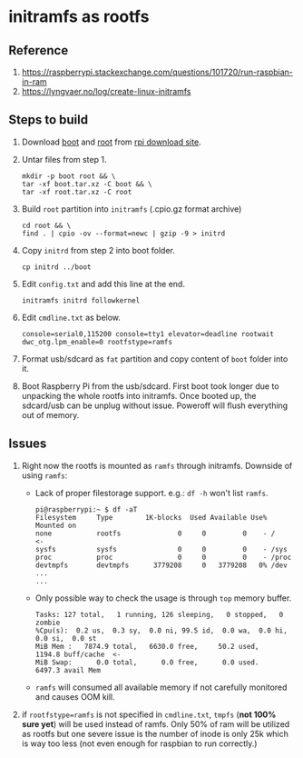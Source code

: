# initramfs as rootfs

## Reference
1. https://raspberrypi.stackexchange.com/questions/101720/run-raspbian-in-ram
2. https://lyngvaer.no/log/create-linux-initramfs


## Steps to build
1. Download [boot](https://downloads.raspberrypi.org/raspios_lite_armhf/boot.tar.xz) and [root](https://downloads.raspberrypi.org/raspios_lite_armhf/root.tar.xz) from [rpi download site](https://downloads.raspberrypi.org/raspios_lite_armhf/).

2. Untar files from step 1.
    ```shell
    mkdir -p boot root && \
    tar -xf boot.tar.xz -C boot && \
    tar -xf root.tar.xz -C root
    ```

2. Build `root` partition into `initramfs` (.cpio.gz format archive)
    ```shell
    cd root && \
    find . | cpio -ov --format=newc | gzip -9 > initrd
    ```

3. Copy `initrd` from step 2 into boot folder.
    ```shell
    cp initrd ../boot
    ```

4. Edit `config.txt` and add this line at the end.
    ```shell
    initramfs initrd followkernel
    ```

5. Edit `cmdline.txt` as below.
    ```shell
    console=serial0,115200 console=tty1 elevator=deadline rootwait dwc_otg.lpm_enable=0 rootfstype=ramfs
    ```

6. Format usb/sdcard as `fat` partition and copy content of `boot` folder into it.

7. Boot Raspberry Pi from the usb/sdcard. First boot took longer due to unpacking the whole rootfs into initramfs. Once booted up, the sdcard/usb can be unplug without issue. Poweroff will flush everything out of memory. 

## Issues
1. Right now the rootfs is mounted as `ramfs` through initramfs. 
Downside of using `ramfs`:
    - Lack of proper filestorage support. e.g.: `df -h` won't list `ramfs`. 
        ```shell
        pi@raspberrypi:~ $ df -aT
        Filesystem     Type        1K-blocks  Used Available Use% Mounted on
        none           rootfs              0     0         0    - /         <-
        sysfs          sysfs               0     0         0    - /sys
        proc           proc                0     0         0    - /proc
        devtmpfs       devtmpfs      3779208     0   3779208   0% /dev
        ...
        ...
        ```
    - Only possible way to check the usage is through `top` memory buffer. 
        ```shell
        Tasks: 127 total,   1 running, 126 sleeping,   0 stopped,   0 zombie
        %Cpu(s):  0.2 us,  0.3 sy,  0.0 ni, 99.5 id,  0.0 wa,  0.0 hi,  0.0 si,  0.0 st
        MiB Mem :   7874.9 total,   6630.0 free,     50.2 used,   1194.8 buff/cache  <-
        MiB Swap:      0.0 total,      0.0 free,      0.0 used.   6497.3 avail Mem
        ```
    - `ramfs` will consumed all available memory if not carefully monitored and causes OOM kill.

2. if `rootfstype=ramfs` is not specified in `cmdline.txt`, `tmpfs` (**not 100% sure yet**) will be used instead of ramfs. Only 50% of ram will be utilized as rootfs but one severe issue is the number of inode is only 25k which is way too less (not even enough for raspbian to run correctly.)
